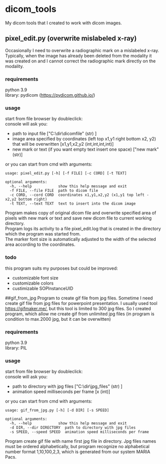 # dicom_tools
My dicom tools that I created to work with dicom images.

## pixel_edit.py (overwrite mislabeled x-ray)
Occasionally I need to overwrite a radiographic mark on a mislabeled x-ray. Typically, when the image has already been deleted from the modality it was created on and I cannot correct the radiographic mark directly on the modality.

### requirements
python 3.9 \
library: pydicom (https://pydicom.github.io/)

### usage
start from file browser by doubleclick:\
console will ask you:
- path to input file ["C:\dir\dicomfile" (str) ]
- image area specified by coordinates (left top  x1,y1 right bottom x2, y2) that will be overwritten [x1,y1,x2,y2 (int,int,int,int)]
- new mark or text (if you want empty text insert one space) ["new mark" (str)]

or you can start from cmd with arguments:
```
usage: pixel_edit.py [-h] [-f FILE] [-c CORD] [-t TEXT]

optional arguments:
  -h, --help            show this help message and exit
  -f FILE, --file FILE  path to dicom file
  -c CORD, --cord CORD  coordinates x1,y1,x2,y2 (x1,y1 top left - x2,y2 bottom right)
  -t TEXT, --text TEXT  text to insert into the dicom image
```
Program makes copy of original dicom file and overwrite specified area of pixels with new mark or text and save new dicom file to current working directory.\
Program logs its activity to a file pixel_edit.log that is created in the directory which the program was started from.\
The marker font size is automatically adjusted to the width of the selected area according to the coordinates.

### todo
this program suits my purposes but could be improved:
- customizable font size
- customizable colors
- custimizable SOPInstanceUID

##gif_from_jpg
Program to create gif file from jpg files. Sometime I need create gif file from jpg files for powerpoint presentation. I usually used tool https://gifmaker.me/, but this tool is limited to 300 jpg files. So I created program, which allow me create gif from unlimited jpg files (in program is condition to max.2000 jpg, but it can be overwitten)  

### requirements
python 3.9 \
library: PIL

### usage
start from file browser by doubleclick:\
console will ask you:
- path to directory with jpg files ["C:\dir\jpg_files" (str) ]
- animation speed milliseconds per frame [x (int)]

or you can start from cmd with arguments:
```
usage: gif_from_jpg.py [-h] [-d DIR] [-s SPEED]

optional arguments:
  -h, --help            show this help message and exit
  -d DIR, --dir DIRECTORY  path to directory with jpg files
  -s SPEED, --speed SPEED  animation speed milliseconds per frame
```
Program create gif file with name first jpg file in directory. Jpg files names must be ordered alphabetically, but program recognize no alphabetical number format 1,10,100,2,3, which is generated from our system MARIA Pacs.



